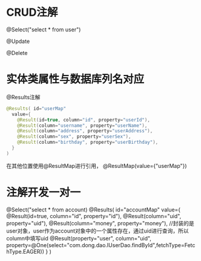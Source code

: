 # CRUD注解
@Select("select * from user")

@Update

@Delete

# 实体类属性与数据库列名对应
@Results注解

```java
@Results( id="userMap"
  value={
    @Result(id=true, column="id", property="userId"),
    @Result(column="username", property="userName"),
    @Result(column="address", property="userAddress"),
    @Result(column="sex", property="userSex"),
    @Result(column="birthday", property="userBirthday"),
  }
)
```

在其他位置使用@ResultMap进行引用， @ResultMap(value={"userMap"})

# 注解开发一对一
@Select("select * from account)
@Results( id="accountMap"
  value={
    @Result(id=true, column="id", property="id"),
    @Result(column="uid", property="uid"),
    @Result(column="money", property="money"),
    //封装的是user对象，user作为account对象中的一个属性存在，通过uid进行查询，所以column中填写uid
    @Result(property="user", column="uid", property=@One(select="com.dong.dao.IUserDao.findById",fetchType=FetchType.EAGER))
  }
)
